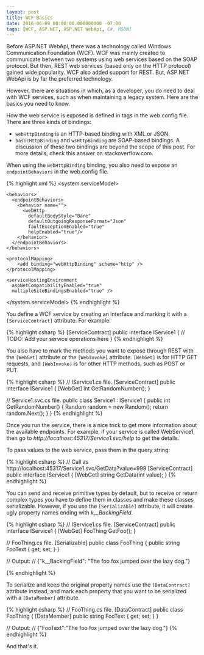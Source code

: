 ```yaml
---
layout: post
title: WCF Basics
date: 2016-06-09 00:00:00.000000000 -07:00
tags: [WCF, ASP.NET, ASP.NET WebApi, C#, MSDN]
---
```


Before ASP.NET WebApi, there was a technology called Windows Communication Foundation (WCF). WCF was mainly created to communicate between two systems using web services based on the SOAP protocol. But then, REST web services (based only on the HTTP protocol) gained wide popularity. WCF also added support for REST. But, ASP.NET WebApi is by far the preferred technology.

However, there are situations in which, as a developer, you do need to deal with WCF services, such as when maintaining a legacy system. Here are the basics you need to know.
 
How the web service is exposed is defined in <binding> tags in the web.config file. There are three kinds of bindings:

- `webHttpBinding` is an HTTP-based binding with XML or JSON.
- `basicHttpBinding` and `wsHttpBinding` are SOAP-based bindings. A discussion of these two bindings are beyond the scope of this post. For more details, check this answer on stackoverflow.com.
 
When using the `webHttpBinding` binding, you also need to expose an `endpointBehaviors` in the web.config file.

{% highlight xml %}
<configuration>
  <system.serviceModel>

    <behaviors>
      <endpointBehaviors>
        <behavior name="">
          <webHttp
            defaultBodyStyle="Bare"
            defaultOutgoingResponseFormat="Json"
            faultExceptionEnabled="true"
            helpEnabled="true"/>
        </behavior>
      </endpointBehaviors>
    </behaviors>

    <protocolMapping>
        <add binding="webHttpBinding" scheme="http" />
    </protocolMapping>

    <serviceHostingEnvironment
      aspNetCompatibilityEnabled="true"
      multipleSiteBindingsEnabled="true" />
  </system.serviceModel>
</configuration>
{% endhighlight %}
 
You define a WCF service by creating an interface and marking it with a `[ServiceContract]` attribute. For example:
 
{% highlight csharp %}
[ServiceContract]
public interface IService1
{
    // TODO: Add your service operations here
}
{% endhighlight %}
 
You also have to mark the methods you want to expose through REST with the `[WebGet]` attribute or the `[WebInvoke]` attribute. `[WebGet]` is for HTTP GET requests, and `[WebInvoke]` is for other HTTP methods, such as POST or PUT.
 
{% highlight csharp %}
// IService1.cs file.
[ServiceContract]
public interface IService1
{
    [WebGet]
    int GetRandomNumber();
}

// Service1.svc.cs file.
public class Service1 : IService1
{
    public int GetRandomNumber()
    {
        Random random = new Random();
        return random.Next();
    }
}
{% endhighlight %}
 
Once you run the service, there is a nice trick to get more information about the available endpoints. For example, if your service is called WebService1, then go to *http://localhost:45317/Service1.svc/help* to get the details.
 
To pass values to the web service, pass them in the query string:
 
 
{% highlight csharp %}
// Call as http://localhost:45317/Service1.svc/GetData?value=999
[ServiceContract]
public interface IService1
{
    [WebGet]
    string GetData(int value);
}
{% endhighlight %}


You can send and receive primitive types by default, but to receive or return complex types you have to define them in classes and make these classes serializable. However, if you use the `[Serializable]` attribute, it will create ugly property names ending with *k__BackingField*. 


{% highlight csharp %}
// IService1.cs file.
[ServiceContract]
public interface IService1
{
    [WebGet]
    FooThing GetFoo();
}

// FooThing.cs file.
[Serializable]
public class FooThing
{
    public string FooText { get; set; }
}

// Output:
// {"<FooText>k__BackingField": "The foo fox jumped over the lazy dog."}

{% endhighlight %}


To serialize and keep the original property names use the `[DataContract]` attribute instead, and mark each property that you want to be serialized with a `[DataMember]` attribute.


{% highlight csharp %}
// FooThing.cs file.
[DataContract]
public class FooThing
{
    [DataMember]
    public string FooText { get; set; }
}

// Output:
// {"FooText":"The foo fox jumped over the lazy dog."}
{% endhighlight %}

 
And that's it.
 
 
 
 